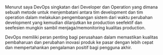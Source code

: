 Menurut saya DevOps singkatan dari Developer dan Operation yang dimana sebuah metode untuk menjembatani antara tim development dan tim operation dalam melakukan pengembangan sistem dari waktu perubahan development yang kemudian dilanjutkan ke production seefektif dan seefesien mungkin sambil menjaga/memonitoring kualitas production. 

DevOps memiliki peran penting bagi perusahaan dalam memastikan kualitas pembaharuan dan perubahan inovasi produk ke pasar dengan lebih cepat dan mempertahankan pengalaman positif bagi pengguna akhir.


